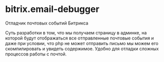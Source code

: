 # bitrix.email-debugger
Отладчик почтовых событий Битрикса

Суть разработки в том, что мы получаем страницу в админке, на которой будут отображаться все отправленные почтовые события и даже при условии, что php не может отправить письмо мы можем его скомпилировать и увидеть содержимое. Удобно для отладки сложных процессов работы с почтой.
